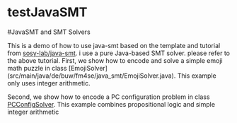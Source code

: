 # testJavaSMT
#JavaSMT and SMT Solvers

This is a demo of how to use java-smt based on the template and tutorial from
[sosy-lab/java-smt](https://github.com/sosy-lab/java-smt/blob/master/doc/Getting-started.md).
i use a pure Java-based SMT solver. please refer to the above tutorial.
First, we show how to encode and solve a simple emoji math puzzle in class [EmojiSolver]
(src/main/java/de/buw/fm4se/java_smt/EmojiSolver.java). This example only uses integer arithmetic.

Second, we show how to encode a PC configuration problem in class
[PCConfigSolver](src/main/java/de/buw/fm4se/java_smt/PCConfigSolver.java).
This example combines propositional logic and simple integer arithmetic
